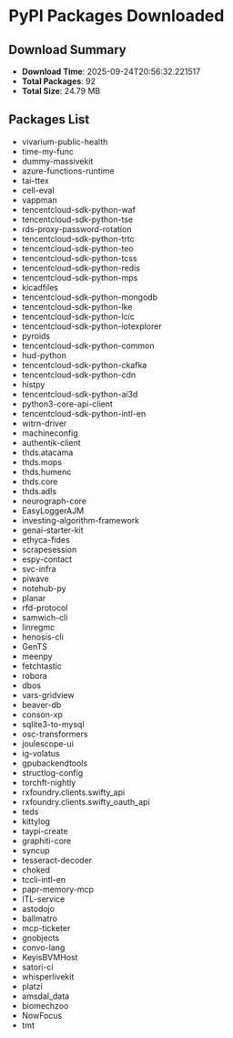# PyPI Packages Downloaded

## Download Summary
- **Download Time**: 2025-09-24T20:56:32.221517
- **Total Packages**: 92
- **Total Size**: 24.79 MB

## Packages List
- vivarium-public-health
- time-my-func
- dummy-massivekit
- azure-functions-runtime
- tai-ttex
- cell-eval
- vappman
- tencentcloud-sdk-python-waf
- tencentcloud-sdk-python-tse
- rds-proxy-password-rotation
- tencentcloud-sdk-python-trtc
- tencentcloud-sdk-python-teo
- tencentcloud-sdk-python-tcss
- tencentcloud-sdk-python-redis
- tencentcloud-sdk-python-mps
- kicadfiles
- tencentcloud-sdk-python-mongodb
- tencentcloud-sdk-python-lke
- tencentcloud-sdk-python-lcic
- tencentcloud-sdk-python-iotexplorer
- pyroids
- tencentcloud-sdk-python-common
- hud-python
- tencentcloud-sdk-python-ckafka
- tencentcloud-sdk-python-cdn
- histpy
- tencentcloud-sdk-python-ai3d
- python3-core-api-client
- tencentcloud-sdk-python-intl-en
- witrn-driver
- machineconfig
- authentik-client
- thds.atacama
- thds.mops
- thds.humenc
- thds.core
- thds.adls
- neurograph-core
- EasyLoggerAJM
- investing-algorithm-framework
- genai-starter-kit
- ethyca-fides
- scrapesession
- espy-contact
- svc-infra
- piwave
- notehub-py
- planar
- rfd-protocol
- samwich-cli
- linregmc
- henosis-cli
- GenTS
- meenpy
- fetchtastic
- robora
- dbos
- vars-gridview
- beaver-db
- conson-xp
- sqlite3-to-mysql
- osc-transformers
- joulescope-ui
- ig-volatus
- gpubackendtools
- structlog-config
- torchft-nightly
- rxfoundry.clients.swifty_api
- rxfoundry.clients.swifty_oauth_api
- teds
- kittylog
- taypi-create
- graphiti-core
- syncup
- tesseract-decoder
- choked
- tccli-intl-en
- papr-memory-mcp
- ITL-service
- astodojo
- ballmatro
- mcp-ticketer
- gnobjects
- convo-lang
- KeyisBVMHost
- satori-ci
- whisperlivekit
- platzi
- amsdal_data
- biomechzoo
- NowFocus
- tmt
